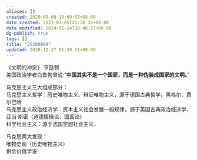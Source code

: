```yaml
---
aliases: []
created: 2020-09-09 10:09:57+08:00
date created: 2023-07-05T21:38:32+08:00
date modified: 2024-01-14T16:48:23+08:00
dg-publish: true
tags: []
title: "20200909"
updated: 2020-12-27 01:39:51+08:00
---
```


《文明的冲突》 亨廷顿  
美国政治学者白鲁恂曾说:“**中国其实不是一个国家，而是一种伪装成国家的文明。**”

马克思主义三大组成部分：  
马克思主义哲学：历史唯物主义、辩证唯物主义，源于德国古典哲学，黑格尔、费尔巴哈  
马克思主义政治经济学：资本主义社会发展一般规律，源于英国古典政治经济学、亚当·斯密（道德情操论、国富论）  
科学社会主义：源于法国空想社会主义，

马克思两大发现：  
唯物史观（历史唯物主义）  
剩余价值学说